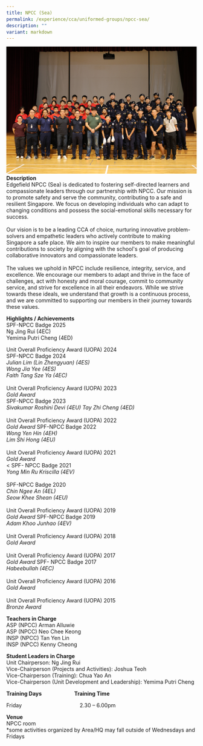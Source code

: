 ```yaml
---
title: NPCC (Sea)
permalink: /experience/cca/uniformed-groups/npcc-sea/
description: ""
variant: markdown
---
```

![](/images/IMG_0005.jpg)<br>
**Description** <br>
Edgefield NPCC (Sea) is dedicated to fostering self-directed learners and compassionate leaders through our partnership with NPCC. Our mission is to promote safety and serve the community, contributing to a safe and resilient Singapore. We focus on developing individuals who can adapt to changing conditions and possess the social-emotional skills necessary for success. <br><br>Our vision is to be a leading CCA of choice, nurturing innovative problem-solvers and empathetic leaders who actively contribute to making Singapore a safe place. We aim to inspire our members to make meaningful contributions to society by aligning with the school's goal of producing collaborative innovators and compassionate leaders. <br><br>The values we uphold in NPCC include resilience, integrity, service, and excellence. We encourage our members to adapt and thrive in the face of challenges, act with honesty and moral courage, commit to community service, and strive for excellence in all their endeavors. While we strive towards these ideals, we understand that growth is a continuous process, and we are committed to supporting our members in their journey towards these values.

**Highlights / Achievements** <br>
SPF-NPCC Badge 2025<br>
Ng Jing Rui (4EC)<br>
Yemima Putri Cheng (4ED)

Unit Overall Proficiency Award (UOPA) 2024
<br>
SPF-NPCC Badge 2024<br>
_Julian Lim (Lin Zhengyuan) (4ES)<br>
Wong Jia Yee (4ES)<br>
Faith Tang Sze Ya (4EC)<br><br>_
Unit Overall Proficiency Award (UOPA) 2023<br>
_Gold Award_<br>
SPF-NPCC Badge 2023<br>
_Sivakumar Roshini Devi (4EU)_
_Tay Zhi Cheng (4ED)_<br><br>
Unit Overall Proficiency Award (UOPA) 2022 <br>
_Gold Award_
SPF-NPCC Badge 2022 <br>
_Wong Yen Hin (4EH)_ <br>
_Lim Shi Hong (4EU)_ <br><br>
Unit Overall Proficiency Award (UOPA) 2021 <br>
_Gold Award_<br>&lt;
SPF- NPCC Badge 2021 <br>
_Yong Min Ru Kriscilla (4EV)_<br><br>
SPF-NPCC Badge 2020 <br>
_Chin Ngee An (4EL)_ <br>
_Seow Khee Shean (4EU)_<br><br>
Unit Overall Proficiency Award (UOPA) 2019 <br>
_Gold Award_
SPF-NPCC Badge 2019 <br>
_Adam Khoo Junhao (4EV)_<br><br>
Unit Overall Proficiency Award (UOPA) 2018 <br>
_Gold Award_<br><br>
Unit Overall Proficiency Award (UOPA) 2017 <br>
_Gold Award_
SPF- NPCC Badge 2017 <br>
_Habeebullah (4EC)_<br><br>
Unit Overall Proficiency Award (UOPA) 2016 <br>
_Gold Award_<br><br>
Unit Overall Proficiency Award (UOPA) 2015 <br>
_Bronze Award_

**Teachers in Charge** <br>
ASP (NPCC) Arman Alluwie <br>
ASP (NPCC) Neo Chee Keong&nbsp;<br>
INSP (NPCC) Tan Yen Lin&nbsp;<br>
INSP (NPCC) Kenny Cheong<br>

**Student Leaders in Charge** <br>
Unit Chairperson: Ng Jing Rui<br>
Vice-Chairperson (Projects and Activities): Joshua Teoh <br>
Vice-Chairperson (Training): Chua Yao An<br>
Vice-Chairperson (Unit Development and Leadership): Yemima Putri Cheng

**Training Days&nbsp;&nbsp; &nbsp;&nbsp;&nbsp; &nbsp;&nbsp;&nbsp; &nbsp;&nbsp;&nbsp; &nbsp;&nbsp;&nbsp; &nbsp;&nbsp;&nbsp; &nbsp;&nbsp; Training Time** <br>

Friday&nbsp;&nbsp; &nbsp;&nbsp;&nbsp; &nbsp;&nbsp;&nbsp; &nbsp;&nbsp;&nbsp; &nbsp;&nbsp;&nbsp; &nbsp;&nbsp;&nbsp; &nbsp;&nbsp;&nbsp; &nbsp;&nbsp;&nbsp; &nbsp;&nbsp;&nbsp; &nbsp;&nbsp;&nbsp;&nbsp;2.30 – 6.00pm

**Venue** <br>
NPCC room<br>
*some activities organized by Area/HQ may fall outside of Wednesdays and Fridays